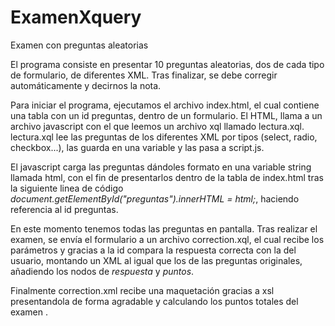 # ExamenXquery
Examen con preguntas aleatorias

El programa consiste en presentar 10 preguntas aleatorias, dos de cada tipo de formulario, de diferentes XML. Tras finalizar, se debe corregir automáticamente y decirnos la nota.

Para iniciar el programa, ejecutamos el archivo index.html, el cual contiene una tabla con un id preguntas, dentro de un formulario. El HTML, llama a un archivo javascript con el que leemos un archivo xql llamado lectura.xql.
lectura.xql lee las preguntas de los diferentes XML por tipos (select, radio, checkbox...), las guarda en una variable y las pasa a script.js.

El javascript carga las preguntas dándoles formato en una variable string llamada html, con el fin de presentarlos dentro de la tabla de index.html tras la siguiente linea de código *document.getElementById("preguntas").innerHTML = html;*, haciendo referencia al id preguntas.

En este momento tenemos todas las preguntas en pantalla. Tras realizar el examen, se envía el formulario a un archivo correction.xql, el cual recibe los parámetros y gracias a la id compara la respuesta correcta con la del usuario, montando un XML al igual que los de las preguntas originales, añadiendo los nodos de *respuesta* y *puntos*.

Finalmente correction.xml recibe una maquetación gracias a xsl presentandola de forma agradable y calculando los puntos totales del examen
.
